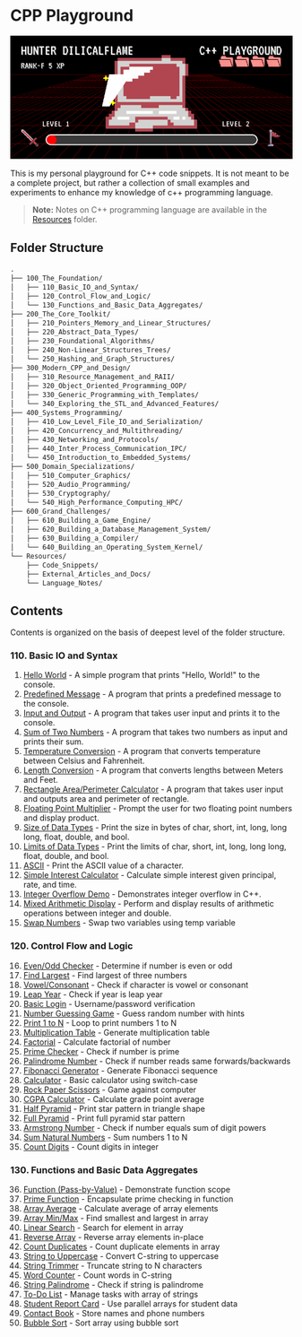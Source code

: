 # CPP Playground

![Image](progress_card_animated.gif)

This is my personal playground for C++ code snippets.
It is not meant to be a complete project,
but rather a collection of small examples and experiments
to enhance my knowledge of c++ programming language.

> **Note:** Notes on C++ programming language are available in the [Resources](Resources/README.md) folder.

## Folder Structure

```folder
.
├── 100_The_Foundation/
│   ├── 110_Basic_IO_and_Syntax/
│   ├── 120_Control_Flow_and_Logic/
│   └── 130_Functions_and_Basic_Data_Aggregates/
├── 200_The_Core_Toolkit/
│   ├── 210_Pointers_Memory_and_Linear_Structures/
│   ├── 220_Abstract_Data_Types/
│   ├── 230_Foundational_Algorithms/
│   ├── 240_Non-Linear_Structures_Trees/
│   └── 250_Hashing_and_Graph_Structures/
├── 300_Modern_CPP_and_Design/
│   ├── 310_Resource_Management_and_RAII/
│   ├── 320_Object_Oriented_Programming_OOP/
│   ├── 330_Generic_Programming_with_Templates/
│   └── 340_Exploring_the_STL_and_Advanced_Features/
├── 400_Systems_Programming/
│   ├── 410_Low_Level_File_IO_and_Serialization/
│   ├── 420_Concurrency_and_Multithreading/
│   ├── 430_Networking_and_Protocols/
│   ├── 440_Inter_Process_Communication_IPC/
│   └── 450_Introduction_to_Embedded_Systems/
├── 500_Domain_Specializations/
│   ├── 510_Computer_Graphics/
│   ├── 520_Audio_Programming/
│   ├── 530_Cryptography/
│   └── 540_High_Performance_Computing_HPC/
├── 600_Grand_Challenges/
│   ├── 610_Building_a_Game_Engine/
│   ├── 620_Building_a_Database_Management_System/
│   ├── 630_Building_a_Compiler/
│   └── 640_Building_an_Operating_System_Kernel/
└── Resources/
    ├── Code_Snippets/
    ├── External_Articles_and_Docs/
    └── Language_Notes/
```

## Contents
Contents is organized on the basis of deepest level of the folder structure.

### 110. Basic IO and Syntax
1. [Hello World](100_The_Foundation/110_Basic_IO_and_Syntax/001_hello_world.cpp) - A simple program that prints "Hello, World!" to the console.
2. [Predefined Message](100_The_Foundation/110_Basic_IO_and_Syntax/002_predefined_msg.cpp) - A program that prints a predefined message to the console.
3. [Input and Output](100_The_Foundation/110_Basic_IO_and_Syntax/003_input_output.cpp) - A program that takes user input and prints it to the console.
4. [Sum of Two Numbers](100_The_Foundation/110_Basic_IO_and_Syntax/004_sum.cpp) - A program that takes two numbers as input and prints their sum.
5. [Temperature Conversion](100_The_Foundation/110_Basic_IO_and_Syntax/005_temp_conversion.cpp) - A program that converts temperature between Celsius and Fahrenheit.
6. [Length Conversion](100_The_Foundation/110_Basic_IO_and_Syntax/006_len_conversion.cpp) - A program that converts lengths between Meters and Feet.
7. [Rectangle Area/Perimeter Calculator](100_The_Foundation/110_Basic_IO_and_Syntax/007_rect_peri_calc.cpp) - A program that takes user input and outputs area and perimeter of rectangle.
8. [Floating Point Multiplier](100_The_Foundation/110_Basic_IO_and_Syntax/008_floating_pt_multiplier.cpp) - Prompt the user for two floating point numbers and display product.
9. [Size of Data Types](100_The_Foundation/110_Basic_IO_and_Syntax/009_size-of_data-types.cpp) - Print the size in bytes of char, short, int, long, long long, float, double, and bool.
10. [Limits of Data Types](100_The_Foundation/110_Basic_IO_and_Syntax/010_limits_data-types.cpp) - Print the limits of char, short, int, long, long long, float, double, and bool.
11. [ASCII](100_The_Foundation/110_Basic_IO_and_Syntax/011_ascii.cpp) - Print the ASCII value of a character.
12. [Simple Interest Calculator](100_The_Foundation/110_Basic_IO_and_Syntax/012_simple_interest_calc.cpp) - Calculate simple interest given principal, rate, and time.
13. [Integer Overflow Demo](100_The_Foundation/110_Basic_IO_and_Syntax/013_overflow_underflow.cpp) - Demonstrates integer overflow in C++.
14. [Mixed Arithmetic Display](100_The_Foundation/110_Basic_IO_and_Syntax/014_mixed_arithmetic.cpp) - Perform and display results of arithmetic operations between integer and double.
15. [Swap Numbers](100_The_Foundation/110_Basic_IO_and_Syntax/015_swapping.cpp) - Swap two variables using temp variable

### 120. Control Flow and Logic

16. [Even/Odd Checker](100_The_Foundation/120_Control_Flow_and_Logic/016_even_odd_check.cpp) - Determine if number is even or odd
17. [Find Largest](100_The_Foundation/120_Control_Flow_and_Logic/017_largest_number.cpp) - Find largest of three numbers
18. [Vowel/Consonant](100_The_Foundation/120_Control_Flow_and_Logic/018_vowel_consonant_checker.cpp) - Check if character is vowel or consonant
19. [Leap Year](100_The_Foundation/120_Control_Flow_and_Logic/019_leap_year.cpp) - Check if year is leap year
20. [Basic Login](100_The_Foundation/120_Control_Flow_and_Logic/020_basic_login_system.cpp) - Username/password verification
21. [Number Guessing Game](100_The_Foundation/120_Control_Flow_and_Logic/021_number_guessing.cpp) - Guess random number with hints
22. [Print 1 to N](100_The_Foundation/120_Control_Flow_and_Logic/022_print_num_1_to_n.cpp) - Loop to print numbers 1 to N
23. [Multiplication Table](100_The_Foundation/120_Control_Flow_and_Logic/023_mul_table_gen.cpp) - Generate multiplication table
24. [Factorial](100_The_Foundation/120_Control_Flow_and_Logic/024_factorial.cpp) - Calculate factorial of number
25. [Prime Checker](100_The_Foundation/120_Control_Flow_and_Logic/025_check_prime.cpp) - Check if number is prime
26. [Palindrome Number](100_The_Foundation/120_Control_Flow_and_Logic/026_palindrome.cpp) - Check if number reads same forwards/backwards
27. [Fibonacci Generator](100_The_Foundation/120_Control_Flow_and_Logic/027_fibonacci.cpp) - Generate Fibonacci sequence
28. [Calculator](100_The_Foundation/120_Control_Flow_and_Logic/028_calc_with_switch_case.cpp) - Basic calculator using switch-case
29. [Rock Paper Scissors](100_The_Foundation/120_Control_Flow_and_Logic/029_rock_paper_scissors.cpp) - Game against computer
30. [CGPA Calculator](100_The_Foundation/120_Control_Flow_and_Logic/030_cgpa_calc.cpp) - Calculate grade point average
31. [Half Pyramid](100_The_Foundation/120_Control_Flow_and_Logic/031_half_pyramid.cpp) - Print star pattern in triangle shape
32. [Full Pyramid](100_The_Foundation/120_Control_Flow_and_Logic/032_full_pyramid.cpp) - Print full pyramid star pattern
33. [Armstrong Number](100_The_Foundation/120_Control_Flow_and_Logic/034_sum_till_n.cpp) - Check if number equals sum of digit powers
34. [Sum Natural Numbers]() - Sum numbers 1 to N
35. [Count Digits]() - Count digits in integer

### 130. Functions and Basic Data Aggregates
36. [Function (Pass-by-Value)]() - Demonstrate function scope
37. [Prime Function]() - Encapsulate prime checking in function
38. [Array Average]() - Calculate average of array elements
39. [Array Min/Max]() - Find smallest and largest in array
40. [Linear Search]() - Search for element in array
41. [Reverse Array]() - Reverse array elements in-place
42. [Count Duplicates]() - Count duplicate elements in array
43. [String to Uppercase]() - Convert C-string to uppercase
44. [String Trimmer]() - Truncate string to N characters
45. [Word Counter]() - Count words in C-string
46. [String Palindrome]() - Check if string is palindrome
47. [To-Do List]() - Manage tasks with array of strings
48. [Student Report Card]() - Use parallel arrays for student data
49. [Contact Book]() - Store names and phone numbers
50. [Bubble Sort]() - Sort array using bubble sort
